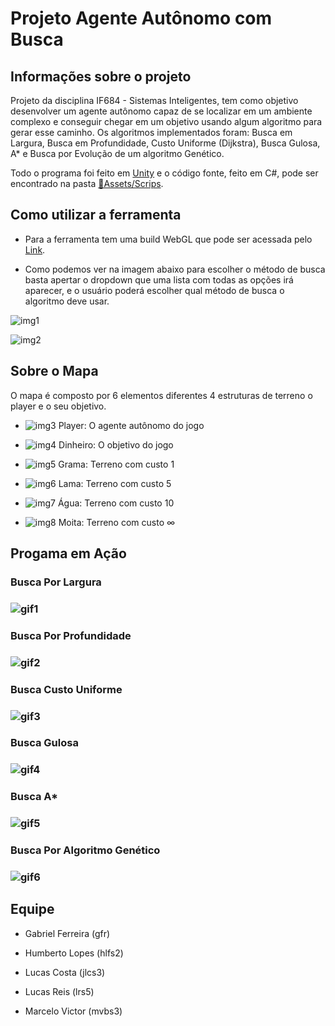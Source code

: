 # Projeto Agente Autônomo com Busca
##  Informações sobre o projeto

Projeto da disciplina IF684 - Sistemas Inteligentes, tem como objetivo desenvolver um agente autônomo capaz de se localizar em um ambiente complexo e conseguir chegar em um objetivo usando algum algoritmo para gerar esse caminho. Os algoritmos implementados foram: Busca em Largura, Busca em Profundidade, Custo Uniforme (Dijkstra), Busca Gulosa, A* e Busca por Evolução de um algoritmo Genético.

Todo o programa foi feito em [Unity](https://pt.wikipedia.org/wiki/Unity) e o código fonte, feito em C#, pode ser encontrado na pasta [📂Assets/Scrips](https://github.com/Lrs50/Projeto_SI/tree/main/Assets/Scripts).

## Como utilizar a ferramenta

* Para a ferramenta tem uma build WebGL que pode ser acessada pelo [Link](https://lrs50.github.io/Projeto_SI/WebGLBuild/).

- Como podemos ver na imagem abaixo para escolher o método de busca basta apertar o dropdown que uma lista com todas as opções irá aparecer, e o usuário poderá escolher qual método de busca o algoritmo deve usar.

![img1](https://imgur.com/zwTOHR2.png)

![img2](https://imgur.com/eIHssaj.png)

## Sobre o Mapa

O mapa é composto por 6 elementos diferentes 4 estruturas de terreno o player e o seu objetivo.

-  ![img3](https://imgur.com/VXy0tAA.png) Player: O agente autônomo do jogo

-  ![img4](https://imgur.com/djeeFd0.png) Dinheiro: O objetivo do jogo
-  ![img5](https://imgur.com/biW5Zy4.png) Grama: Terreno com custo 1
-  ![img6](https://imgur.com/9QXr1At.png) Lama: Terreno com custo 5
-  ![img7](https://imgur.com/LAJiyyp.png) Água: Terreno com custo 10
-  ![img8](https://imgur.com/zrodsCi.png) Moita: Terreno com custo ∞



## Progama em Ação

### Busca Por Largura

### ![gif1](https://imgur.com/3Hbxs89.gif)

### Busca Por Profundidade 

### ![gif2](https://cdn.discordapp.com/attachments/623608504707579924/951337562369318953/Profundidade.gif)

### Busca  Custo Uniforme

### ![gif3](https://imgur.com/oAOQJcC.gif)

### Busca Gulosa

### ![gif4](https://imgur.com/CPHWB38.gif)

### Busca A*

### ![gif5](https://imgur.com/s6jkQxq.gif) 

### Busca Por Algoritmo Genético

### ![gif6](https://imgur.com/s6LrxPP.gif)

## Equipe 

* Gabriel Ferreira (gfr)

* Humberto Lopes (hlfs2)

* Lucas Costa (jlcs3)

* Lucas Reis (lrs5)

* Marcelo Victor (mvbs3) 

  
